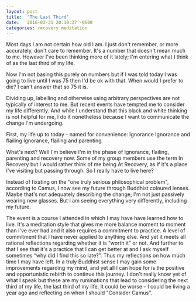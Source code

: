 ```yaml
---
layout: post
title:  "The Last Third"
date:   2016-03-31 20:10:37 -0600
categories: recovery meditation
---
```


Most days I am not certain how old I am.  I just don't remember, or more accurately, don't care to remember.  It's a number that doesn't mean much to me.  However I've been thinking more of it lately; I'm entering what I think of as the last third of my life.

Now I'm not basing this purely on numbers but if I was told today I was going to live until I was 75 then I'd be ok with that.  When would I prefer to die?  I can't answer that so 75 it is.

Dividing up, labelling and otherwise using arbitrary perspectives are not typically of interest to me.  But recent events have tempted me to consider my life differently.  And while I understand that this black and white thinking is not helpful for me, I do it nonetheless because I want to communicate the change I'm undergoing.

First, my life up to today - named for convenience:
  Ignorance
  Ignorance and flailing
  Ignorance, flailing and parenting

What's next?  Well I'm believe I'm  in the phase of Ignorance, flailing, parenting and recovery now.  Some of my group members use the term In Recovery but I would rather think of me being At Recovery, as if it's a place I've visiting but passing through.  So I really have to live here?

Instead of fixating on the "one truly serious philosophical problem", according to Camus, I now see my future through Buddhist coloured lenses.  Maybe that's not adequately describing the change; I'm not just passively wearing new glasses.  But I am seeing everything very differently, including my future.

The event is a course I attended in which I may have have learned how to live.  It's a meditation style that gives me more balance moment to moment than I've ever had and it also requires a commitment to practice.  A level of commitment that I have never applied to anything else.  And yet it meets all rational reflections regarding whether it is “worth it” or not.  And further to that I see that it's a practice that I can get better at and I ask myself sometimes “why did I find this so late?”.  Thus my reflections on how much time I may have left.  In a truly Buddhist sense I may gain some improvements regarding my mind, and yet all I can hope for is the positive and opportunistic rebirth to continue this journey.  I don't really know yet of what I speak but these are my ruminations that lead to considering the next third of my life, the last third of my life.  It could be worse – I could be living a year ago and reflecting on when I should "Consider Camus".



